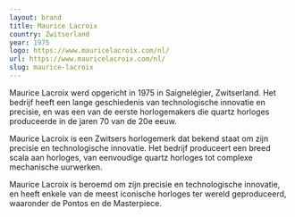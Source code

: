 ```yaml
---
layout: brand
title: Maurice Lacroix
country: Zwitserland
year: 1975
logo: https://www.mauricelacroix.com/nl/
url: https://www.mauricelacroix.com/nl/
slug: maurice-lacroix
---
```

Maurice Lacroix werd opgericht in 1975 in Saignelégier, Zwitserland. Het bedrijf heeft een lange geschiedenis van technologische innovatie en precisie, en was een van de eerste horlogemakers die quartz horloges produceerde in de jaren 70 van de 20e eeuw.

Maurice Lacroix is een Zwitsers horlogemerk dat bekend staat om zijn precisie en technologische innovatie. Het bedrijf produceert een breed scala aan horloges, van eenvoudige quartz horloges tot complexe mechanische uurwerken.

Maurice Lacroix is beroemd om zijn precisie en technologische innovatie, en heeft enkele van de meest iconische horloges ter wereld geproduceerd, waaronder de Pontos en de Masterpiece.


